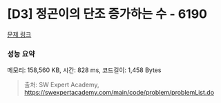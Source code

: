 # [D3] 정곤이의 단조 증가하는 수 - 6190 

[문제 링크](https://swexpertacademy.com/main/code/problem/problemDetail.do?contestProbId=AWcPjEuKAFgDFAU4) 

### 성능 요약

메모리: 158,560 KB, 시간: 828 ms, 코드길이: 1,458 Bytes



> 출처: SW Expert Academy, https://swexpertacademy.com/main/code/problem/problemList.do
